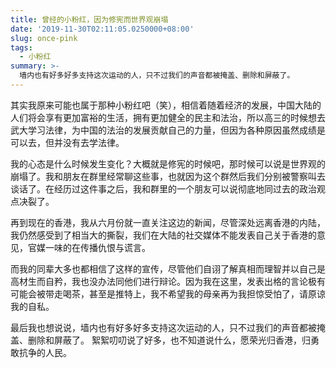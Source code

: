 ```yaml
---
title: 曾经的小粉红，因为修宪而世界观崩塌
date: '2019-11-30T02:11:05.0250000+08:00'
slug: once-pink
tags:
  - 小粉红
summary: >-
  墙内也有好多好多支持这次运动的人，只不过我们的声音都被掩盖、删除和屏蔽了。
---
```

其实我原来可能也属于那种小粉红吧（笑），相信着随着经济的发展，中国大陆的人们将会享有更加富裕的生活，拥有更加健全的民主和法治，所以高三的时候想去武大学习法律，为中国的法治的发展贡献自己的力量，但因为各种原因虽然成绩是可以去，但并没有去学法律。

我的心态是什么时候发生变化？大概就是修宪的时候吧，那时候可以说是世界观的崩塌了。我和朋友在群里经常聊这些事，也就因为这个群然后我们分别被警察叫去谈话了。在经历过这件事之后，我和群里的一个朋友可以说彻底地同过去的政治观点决裂了。

再到现在的香港，我从六月份就一直关注这边的新闻，尽管深处远离香港的内陆，我仍然感受到了相当大的撕裂，我们在大陆的社交媒体不能发表自己关于香港的意见，官媒一味的在传播仇恨与谎言。

而我的同辈大多也都相信了这样的宣传，尽管他们自诩了解真相而理智并以自己是高材生而自矜，我也没办法同他们进行辩论。因为我在这里，发表出格的言论极有可能会被带走喝茶，甚至是推特上，我不希望我的母亲再为我担惊受怕了，请原谅我的自私。

最后我也想说说，墙内也有好多好多支持这次运动的人，只不过我们的声音都被掩盖、删除和屏蔽了。 絮絮叨叨说了好多，也不知道说什么，愿荣光归香港，归勇敢抗争的人民。
